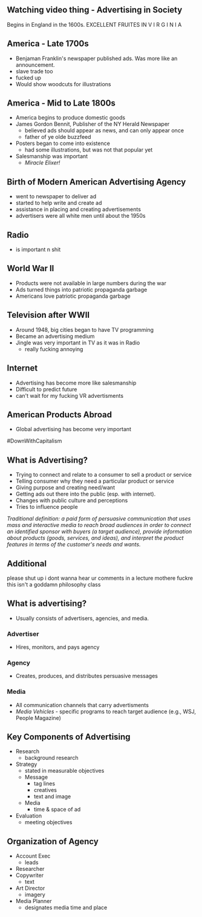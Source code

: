 Watching video thing - Advertising in Society
---------------------------------------------
Begins in England in the 1600s. 
EXCELLENT FRUITES IN    V I R G I N I A


America - Late 1700s
--------------------
- Benjaman Franklin's newspaper published ads.  Was more like an announcement.
- slave trade too
- fucked up
- Would show woodcuts for illustrations

America - Mid to Late 1800s
---------------------------
- America begins to produce domestic goods
- James Gordon Bennit, Publisher of the NY Herald Newspaper
  - believed ads should appear as news, and can only appear once
  - father of ye olde buzzfeed
- Posters began to come into existence
  - had some illustrations, but was not that popular yet
- Salesmanship was important
  - *Miracle Elixer!*

Birth of Modern American Advertising Agency
-------------------------------------------
- went to newspaper to deliver ad
- started to help write and create ad
- assistance in placing and creating advertisements 
- advertisers were all white men until about the 1950s

Radio
-----
- is important n shit

World War II
------------
- Products were not available in large numbers during the war
- Ads turned things into patriotic propaganda garbage
- Americans love patriotic propaganda garbage

Television after WWII
---------------------
- Around 1948, big cities began to have TV programming
- Became an advertising medium 
- Jingle was very important in TV as it was in Radio
  - really fucking annoying

Internet
--------
- Advertising has become more like salesmanship
- Difficult to predict future
- can't wait for my fucking VR advertisments

American Products Abroad
------------------------
- Global advertising has become very important

\#DownWithCapitalism

What is Advertising?
--------------------
- Trying to connect and relate to a consumer to sell a product or service
- Telling consumer why they need a particular product or service
- Giving purpose and creating need/want
- Getting ads out there into the public (esp. with internet).   
- Changes with public culture and perceptions
- Tries to influence people

*Traditional definition: a paid form of persuasive communication that uses mass and interactive media to reach broad audiences in order to connect an identified sponsor with buyers (a target audience), provide information about products (goods, services, and ideas), and interpret the product features in terms of the customer's needs and wants.*

Additional
----------
please shut up i dont wanna hear ur comments in a lecture mothere fuckre this isn't a goddamn philosophy class

What is advertising?
--------------------
- Usually consists of advertisers, agencies, and media.

### Advertiser
- Hires, monitors, and pays agency

### Agency
- Creates, produces, and distributes persuasive messages

### Media
- All communication channels that carry advertisments
- *Media Vehicles* - specific programs to reach target audience (e.g., WSJ, People Magazine)

Key Components of Advertising
-----------------------------
- Research
  - background research
- Strategy
  - stated in measurable objectives
  - Message
    - tag lines
    - creatives
    - text and image
  - Media
    - time & space of ad
- Evaluation
  - meeting objectives

Organization of Agency
----------------------
- Account Exec
  - leads
- Researcher
- Copywriter
  - text
- Art Director
  - imagery
- Media Planner
  - designates media time and place

